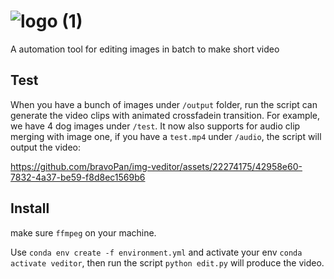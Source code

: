 #  ![logo (1)](https://github.com/bravoPan/img-veditor/assets/22274175/93bd1a6f-88ac-442d-94b6-bcaad90a3808) 

A automation tool for editing images in batch to make short video

## Test
When you have a bunch of images under `/output` folder, run the script can generate the video clips with animated crossfadein transition. For example, we have 4 dog images under `/test`. It now also supports for audio clip merging with image one, if you have a `test.mp4` under `/audio`, the script will output the video:


https://github.com/bravoPan/img-veditor/assets/22274175/42958e60-7832-4a37-be59-f8d8ec1569b6


## Install
make sure `ffmpeg` on your machine.

Use `conda env create -f environment.yml` and activate your env `conda activate veditor`, then run the script `python edit.py` will produce the video.

